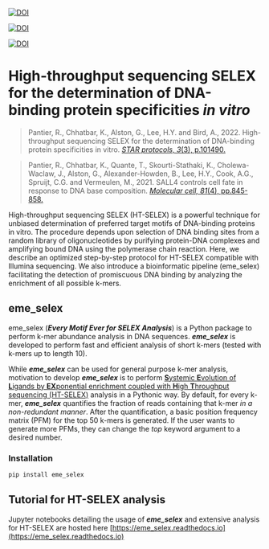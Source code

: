 [![DOI](https://img.shields.io/badge/STAR%20Protocols-10.1016%2Fj.xpro.2022.101490-%23007DBC)](https://star-protocols.cell.com/protocols/1750)

[![DOI](https://img.shields.io/badge/Molecular%20Cell-10.1016%2Fj.molcel.2020.11.046-%23007DBC)](https://www.cell.com/molecular-cell/fulltext/S1097-2765(20)30888-1)

[![DOI](https://zenodo.org/badge/461916697.svg)](https://zenodo.org/badge/latestdoi/461916697)

# High-throughput sequencing SELEX for the determination of DNA-binding protein specificities *in vitro*

> Pantier, R., Chhatbar, K., Alston, G., Lee, H.Y. and Bird, A., 2022. High-throughput sequencing SELEX for the determination of DNA-binding protein specificities in vitro. [*STAR protocols, 3*(3), p.101490.](https://star-protocols.cell.com/protocols/1750)

> Pantier, R., Chhatbar, K., Quante, T., Skourti-Stathaki, K., Cholewa-Waclaw, J., Alston, G., Alexander-Howden, B., Lee, H.Y., Cook, A.G., Spruijt, C.G. and Vermeulen, M., 2021. SALL4 controls cell fate in response to DNA base composition. [*Molecular cell, 81*(4), pp.845-858.](https://www.cell.com/molecular-cell/fulltext/S1097-2765(20)30888-1)

High-throughput sequencing SELEX (HT-SELEX) is a powerful technique for unbiased determination of preferred target motifs of DNA-binding proteins in vitro. The procedure depends upon selection of DNA binding sites from a random library of oligonucleotides by purifying protein-DNA complexes and amplifying bound DNA using the polymerase chain reaction. Here, we describe an optimized step-by-step protocol for HT-SELEX compatible with Illumina sequencing. We also introduce a bioinformatic pipeline (eme_selex) facilitating the detection of promiscuous DNA binding by analyzing the enrichment of all possible k-mers.

## eme_selex

eme_selex (***Every Motif Ever for SELEX Analysis***) is a Python package to perform k-mer abundance analysis in DNA sequences. ***eme_selex*** is developed to perform fast and efficient analysis of short k-mers (tested with k-mers up to length 10). 

While ***eme_selex*** can be used for general purpose k-mer analysis, motivation to develop ***eme_selex*** is to perform [**S**ystemic **E**volution of **L**igands by **EX**ponential enrichment coupled with **H**igh **T**hroughput sequencing (HT-SELEX)](https://en.wikipedia.org/wiki/Systematic_evolution_of_ligands_by_exponential_enrichment) analysis in a Pythonic way. By default, for every k-mer, ***eme_selex*** quantifies the fraction of reads containing that k-mer *in a non-redundant manner*. After the quantification, a basic position frequency matrix (PFM) for the top 50 k-mers is generated. If the user wants to generate more PFMs, they can change the *top* keyword argument to a desired number.

### Installation

```bash
pip install eme_selex
```

## Tutorial for HT-SELEX analysis

Jupyter notebooks detailing the usage of ***eme_selex*** and extensive analysis for HT-SELEX are hosted here [https://eme_selex.readthedocs.io](https://eme_selex.readthedocs.io)
